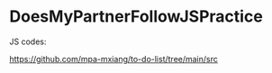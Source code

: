 # DoesMyPartnerFollowJSPractice


JS codes:

https://github.com/mpa-mxiang/to-do-list/tree/main/src
